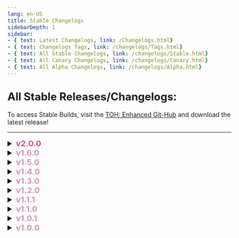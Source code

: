 ```yaml
---
lang: en-US
title: Stable Changelogs
sidebarDepth: 1
sidebar:
- { text: Latest Changelogs, link: /Changelogs.html}
- { text: Changelogs Tags, link: /changelogs/Tags.html}
- { text: All Stable Changelogs, link: /changelogs/Stable.html}
- { text: All Canary Changelogs, link: /changelogs/Canary.html}
- { text: All Alpha Changelogs, link: /changelogs/Alpha.html}
---
```


## <font size=5em><b>All Stable Releases/Changelogs:</b></font><br>
To access Stable Builds, visit the [TOH: Enhanced Git-Hub](https://github.com/0xDrMoe/TownofHost-Enhanced) and download the latest release!

---
<font size=4em>
<details>
<summary><b><font color=#cf4e8f>v2.0.0</font></b></summary>

::: danger Caution
= <font color=#de6707><b>KNOWN BUG</b></font>: Servers may be unstable as the protocol requires fixing on Innersloth's side<br>
= <font color=#de6707><b>KNOWN BUG</b></font>: Doppelganger, Swift, & Imitator are working, but are unstable<br>
= <font color=#de6707><b>KNOWN BUG</b></font>: Modded clients have some problems, so it is  temporarily recommended that only the host has the mod installed, and players to join on Vanilla.<br>
= <font color=#de6707><b>KNOWN BUG</b></font>: Black screen after meeting for vanilla players (This is not fixable at this time as it's an issue with Vanilla, not TOHE)<br>
:::

::: tip Extra Info
= <font color=#ece218><b>NOTICE</b></font>: Support latest version Among Us v2024.6.18 (By [**TommyXL**](https://github.com/Tommy-XL), [**Pietro**](https://github.com/Pietrodjaowjao), [**Drakos**](https://github.com/Ultradragon005), [**NikoCat223**](https://github.com/NikoCat233))<br>
= <font color=#ece218><b>NOTICE</b></font>: New Settings UI (Base ported from [TOH-Y](https://github.com/Yumenopai/TownOfHost_Y))<br>
:::

* <font size=3em><font color=green><b>NEW ROLES/ADDONS</b></font></font><br>
\+ <font color=green><b>NEW</b></font>: [Evil Hacker](./options/Impostors/Killing/EvilHacker.html) (Impostor Killing - Ported from [TOH](https://github.com/tukasa0001/TownOfHost))<br>
\+ <font color=green><b>NEW</b></font>: [Doll Master](./options/Impostors/Experimental/DollMaster.html) (Experimental Impostor - By [**D1GQ**](https://github.com/D1GQ))<br>
\+ <font color=green><b>NEW</b></font>: [Radar](./options/Addons/Helpful/Radar.html) (Helpful Add-On - By [**ryuk**](https://github.com/ryuk2098))<br>
\+ <font color=green><b>NEW</b></font>: [Glow](./options/Addons/Experimental/Glow.html) (Experimental Add-On -By [**ryuk**](https://github.com/ryuk2098))<br>

* <font size=3em><font color=#e08709><b>IMPROVED ROLES</b></font></font><br>
= <font color=#e08709><b>IMPROVEMENT</b></font>: [Ninja](./options/Impostors/Killing/Ninja.html) (By [**TommyXL**](https://github.com/Tommy-XL))<br>
= <font color=#e08709><b>IMPROVEMENT</b></font>: [Chronomancer](./options/Impostors/Killing/Chronomancer.html) (By [**Drakos**](https://github.com/Ultradragon005))<br>
= <font color=#e08709><b>IMPROVEMENT</b></font>: [Councillor](./options/Impostors/Killing/Councillor.html) (By [**NikoCat223**](https://github.com/NikoCat233))<br>
= <font color=#e08709><b>IMPROVEMENT</b></font>: [Plague Bearer](/options/Neutrals/Killing/Plaguebearer.html) (By [**TommyXL**](https://github.com/Tommy-XL))<br>
= <font color=#e08709><b>IMPROVEMENT</b></font>: [Schrodinger's Cat](/options/Neutrals/Benign/SchrodingersCat.html) (By [**TommyXL**](https://github.com/Tommy-XL))<br>
= <font color=#e08709><b>IMPROVEMENT</b></font>: [Tricky](/options/Addons/Impostor/Tricky.md) (By [**Drakos**](https://github.com/Ultradragon005))<br>

* <font size=3em><font color=#12edaf><b>GHOST ROLES RETURNED</b></font></font><br>
\+ <font color=#12edaf><b>RETURNED</b></font>: [Ghastly](/options/Crewmates/Ghost/Ghastly.html) (Crewmate Ghost - By [**Drakos**](https://github.com/Ultradragon005))<br>
\+ <font color=#12edaf><b>RETURNED</b></font>: [Hawk](/options/Crewmates/Ghost/Hawk.html) (Crewmate Ghost - By [**Drakos**](https://github.com/Ultradragon005))<br>
\+ <font color=#12edaf><b>RETURNED</b></font>: [Warden](/options/Crewmates/Ghost/Warden.html) (Crewmate Ghost - By [**Drakos**](https://github.com/Ultradragon005))<br>
\+ <font color=#12edaf><b>RETURNED</b></font>: [Bloodmoon](/options/Impostors/Ghost/Bloodmoon.html) (Impostor Ghost - By [**Drakos**](https://github.com/Ultradragon005))<br>
\+ <font color=#12edaf><b>RETURNED</b></font>: [Minion](/options/Impostors/Ghost/Minion.html) (Impostor Ghost - By [**Drakos**](https://github.com/Ultradragon005))<br>
\+ <font color=#12edaf><b>RETURNED</b></font>: [Guardian Angel](/options/Crewmates/Vanilla/GuardianAngel.html) (Support Vanilla Role - By [**Drakos**](https://github.com/Ultradragon005))<br>

* <font size=3em><font color=green><b>NEW COMMANDS</b></font></font><br>
\+ <font color=green><b>NEW</b></font>: `/poll` (By [**Drakos**](https://github.com/Ultradragon005))<br>
\+ <font color=green><b>NEW</b></font>: `/8ball` (By [**Marg**](https://github.com/MargaretTheFool))<br>
\+ <font color=green><b>NEW</b></font>: `/me` (By [**NikoCat223**](https://github.com/NikoCat233))<br>
\+ <font color=green><b>NEW</b></font>: `/icon` (By [**WaterPanda**](#))<br>

* <font size=3em><font color=green><b>NEW SETTINGS</b></font></font><br>
\+ <font color=green><b>NEW</b></font>: Client Setting: `Disable Lobby Music` (By [**TommyXL**](https://github.com/Tommy-XL))<br>
\+ <font color=green><b>NEW</b></font>: Amnesiac: `Has Arrows pointing toward bodies` (By [**ryuk**](https://github.com/ryuk2098))<br>
\+ <font color=green><b>NEW</b></font>: Engineer: `Vent Cooldown` and `Max Time In Vents` (By [**NikoCat223**](https://github.com/NikoCat233))<br>
\+ <font color=green><b>NEW</b></font>: Councillor: `Show Trial as Councillor Murder` (By [**NikoCat223**](https://github.com/NikoCat233))<br>
\+ <font color=green><b>NEW</b></font>: Councillor: `Suicide when judge Impostors Team Wrongly` (By [**NikoCat223**](https://github.com/NikoCat233))<br>
\+ <font color=green><b>NEW</b></font>: Councillor: `Can Murder Snitch with All Tasks Done` (By [**NikoCat223**](https://github.com/NikoCat233))<br>
\+ <font color=green><b>NEW</b></font>: `Instant Auto-Start` (By [**NikoCat223**](https://github.com/NikoCat233))<br>
\+ <font color=green><b>NEW</b></font>: `Everyone Can See Death Reason` (By [**TommyXL**](https://github.com/Tommy-XL))<br>
\+ <font color=green><b>NEW</b></font>: `Hide All Tags (for AutoMuteUs)` (By [**TommyXL**](https://github.com/Tommy-XL))<br>
\+ <font color=green><b>NEW</b></font>: Pickpocket, Stealer and Paranoia: `Hide Additional Vote(s)` (By [**TommyXL**](https://github.com/Tommy-XL))<br>
\+ <font color=green><b>NEW</b></font>: Monarch: `Hide additional vote for Knighted players` (By [**TommyXL**](https://github.com/Tommy-XL))<br>
\+ <font color=green><b>NEW</b></font>: Maverick: `Minimum number of kills to win` (By [**TommyXL**](https://github.com/Tommy-XL))<br>
\+ <font color=green><b>NEW</b></font>: YouTuber: `The Killer Wins with YouTuber` (By [**TommyXL**](https://github.com/Tommy-XL))<br>
\+ <font color=green><b>NEW</b></font>: `Disable Task Win If All Crews Are Dead` (Ported from [EHR](https://github.com/Gurge44/EndlessHostRoles))<br>
\+ <font color=green><b>NEW</b></font>: `Disable Task Win If All Crews Are Converted` (Ported from [EHR](https://github.com/Gurge44/EndlessHostRoles))<br>

* <font size=3em><font color=#e08709><b>NEW/IMPROVED FEATURES</b></font></font><br>
= <font color=#e08709><b>IMPROVEMENT</b></font>: Some roles based on Shapeshift will never play the Shapeshift animation (By [**TommyXL**](https://github.com/Tommy-XL))<br>
= <font color=#e08709><b>IMPROVEMENT</b></font>: Lobby timer displayed for vanilla players (By [**TommyXL**](https://github.com/Tommy-XL))<br>
= <font color=#e08709><b>IMPROVEMENT</b></font>: Modded players can see the host during meetings (Online Only - By [**TommyXL**](https://github.com/Tommy-XL))<br>
= <font color=#e08709><b>IMPROVEMENT</b></font>: Vanilla players can see the roles of the winning players at game end (By [**TommyXL**](https://github.com/Tommy-XL))<br>
= <font color=#e08709><b>IMPROVEMENT</b></font>: Real death reason displayed for players who left the game after death (By [**TommyXL**](https://github.com/Tommy-XL))<br>
= <font color=#e08709><b>IMPROVEMENT</b></font>: Improved role and add-on assign (By [**TommyXL**](https://github.com/Tommy-XL))<br>
= <font color=#e08709><b>IMPROVEMENT</b></font>: Improved Auto-Updater (By [**Pietro**](https://github.com/Pietrodjaowjao))<br>
= <font color=#e08709><b>IMPROVEMENT</b></font>: Horse Mode returned (By [**Pietro**](https://github.com/Pietrodjaowjao))<br>
= <font color=#e08709><b>IMPROVEMENT</b></font>: Improved API Connection loading (By [**Pietro**](https://github.com/Pietrodjaowjao))<br>
= <font color=#e08709><b>IMPROVEMENT</b></font>: Automatically ban spoofed friend codes (Can be disabled in settings - By [**Pietro**](https://github.com/Pietrodjaowjao))<br>
= <font color=#e08709><b>IMPROVEMENT</b></font>: Re-added colors to kill log and last roles commands (By [**Drakos**](https://github.com/Ultradragon005))<br>
\+ <font color=green><b>NEW</b></font>: TOHE Dropship Decorations (Can be disabled in client settings - By [**D1GQ**](https://github.com/D1GQ))<br>
\+ <font color=green><b>NEW</b></font>: Vanilla player based on impostor show real team in intro scene (By [**D1GQ**](https://github.com/D1GQ))<br>
= <font color=#e08709><b>IMPROVEMENT</b></font>: Improved showing role info for vanilla players (By [**D1GQ**](https://github.com/D1GQ))<br>
= <font color=#e08709><b>IMPROVEMENT</b></font>: EAC improvements (By [**NikoCat223**](https://github.com/NikoCat233))<br>
\+ <font color=green><b>NEW</b></font>: Added custom sounds for Eraser and Oiiai after erased role (By [**NikoCat223**](https://github.com/NikoCat233))<br>
\+ <font color=green><b>NEW</b></font>: Region Menu paging behavior (From TONX - By [**NikoCat223**](https://github.com/NikoCat233))<br>

* <font size=3em><font color=#F6BE00><b>SOME CHANGES/IMPROVEMENTS</b></font></font><br>
= <font color=#F6BE00><b>CHANGE</b></font>: Penguin's victim can no longer vent (By [**NikoCat223**](https://github.com/NikoCat233))<br>
= <font color=#F6BE00><b>CHANGE</b></font>: Enigma max name length increased from 8 to 10 (By [**TommyXL**](https://github.com/Tommy-XL))<br>
= <font color=#F6BE00><b>CHANGE</b></font>: Eraser can't guess erased players (By [**TommyXL**](https://github.com/Tommy-XL))<br>
= <font color=#F6BE00><b>CHANGE</b></font>: Block Punching Bag guessing if a player tries to guess it again (By [**TommyXL**](https://github.com/Tommy-XL))<br>
= <font color=#F6BE00><b>CHANGE</b></font>: Optimized Fortune Teller (By [**Drakos**](https://github.com/Ultradragon005))<br>
= <font color=#F6BE00><b>CHANGE</b></font>: Version display size reduced by 70% (By [**TommyXL**](https://github.com/Tommy-XL))<br>
= <font color=#F6BE00><b>CHANGE</b></font>: Lobby timer in `template.txt` (By [**NikoCat223**](https://github.com/NikoCat233))<br>
= <font color=#F6BE00><b>CHANGE</b></font>: Added Server Name in ping tracker (By [**NikoCat223**](https://github.com/NikoCat233))<br>
= <font color=#F6BE00><b>CHANGE</b></font>: Updated background images: Main Menu now features art winners (By [**ryuk**](https://github.com/ryuk2098))<br>
= <font color=#F6BE00><b>CHANGE</b></font>: Changed role name size for modded and vanilla (By [**TommyXL**](https://github.com/Tommy-XL))<br>
= <font color=#F6BE00><b>CHANGE</b></font>: Hide report button for Killing Machine (By [**TommyXL**](https://github.com/Tommy-XL))<br>
\- <font color=red><b>REMOVED</b></font>: Client Settings: `Small Screen Mode` and `Enable it if you use AutoMuteUs` (By [**TommyXL**](https://github.com/Tommy-XL))<br>
Added `F3` and `F4` to show role and add-ons settings, respectively (By [**TommyXL**](https://github.com/Tommy-XL))<br>
= <font color=#F6BE00><b>CHANGE</b></font>: Changed Kamikaze symbol (By [**Drakos**](https://github.com/Ultradragon005))<br>
\+ <font color=green><b>NEW</b></font>: Added icon for Jailer (By [**Drakos**](https://github.com/Ultradragon005))<br>
= <font color=#F6BE00><b>CHANGE</b></font>: When Mayor use portable button it shows as a button pressed (By [**Drakos**](https://github.com/Ultradragon005))<br>
= <font color=#F6BE00><b>CHANGE</b></font>: Allow players to be banned by only using the first name in `BanList.txt` (By [**Pietro**](https://github.com/Pietrodjaowjao))<br>
= <font color=#F6BE00><b>CHANGE</b></font>: Updated Ability button text for Seeker, Coroner, Romantic, and Werewolf (By [**Marg**](https://github.com/MargaretTheFool))<br>
= <font color=#F6BE00><b>CHANGE</b></font>: Moved Double Shot and Rebound to `Game Modifiers` (By [**TommyXL**](https://github.com/Tommy-XL))<br>
\+ <font color=#12edaf><b>RENAMED</b></font>: Masochist renamed to [Punching Bag](/options/Neutrals/Evil/PunchingBag.html) (By [**WaterPanda**](#))<br>
\+ <font color=#12edaf><b>RENAMED</b></font>: Bloodlust renamed to [Bloodthirst](/options/Addons/Mixed/Bloodthirst.html) (By [**WaterPanda**](#))<br>
\+ <font color=#12edaf><b>RENAMED</b></font>: Schizophrenic renamed to [Paranoia](/options/Addons/Mixed/Paranoia.html) (By [**WaterPanda**](#))<br>
= <font color=#e08709><b>IMPROVEMENT</b></font>: All instances of `tohre.dev` updated to `weareten.ca` (By [**NotPyro404**](https://sites.google.com/view/notpyro404))<br>
= <font color=#e08709><b>IMPROVEMENT</b></font>: All instances of `ko-fi.com/tohe` updated to `weareten.ca/tohe/` (By [**NotPyro404**](https://sites.google.com/view/notpyro404))<br><br>

## Special thanks for help developing this version:
[**TommyXL**](https://github.com/Tommy-XL), [**Drakos**](https://github.com/Ultradragon005), [**NikoCat223**](https://github.com/NikoCat233), [**Pietro**](https://github.com/Pietrodjaowjao), [**D1GQ**](https://github.com/D1GQ), [**ryuk**](https://github.com/ryuk2098), [**Marg**](https://github.com/MargaretTheFool), [**Moe**](https://github.com/0xDrMoe), [**WaterPanda**](#), [**乐崽吖**](https://github.com/LezaiYa), [**Gurge44**](https://www.youtube.com/@200iqguy), [**NotPyro404**](https://sites.google.com/view/notpyro404), [**GameTechGuides**](https://github.com/GameTechGuides).<br>
- Check out all of our translators on our [**Website**](https://tohe.weareten.ca/AboutUs.html)<br>
* [**Full v2.0.0 Changelog**](https://github.com/0xDrMoe/TownofHost-Enhanced/compare/v1.6.0...v2.0.0) or support us on our [Website](https://weareten.ca/TOHE/) to get access to early features!
</details>
<details>
<summary><b><font color=#d395b4>v1.6.0</font></b></summary>

* <font size=3em><font color=green><b>NEW ADDONS</b></font></font><br>
\+ <font color=green><b>NEW</b></font>: Statue (Harmful Addon - By: Drakos, Idea: spong)<br>

* <font size=3em><font color=green><b>COLLABORATIVE CHANGES</b></font></font><br>
\+ <font color=green><b>NEW</b></font>: New function for Shapeshift roles: Reject-ShapeShift (By: NikoCat223 - Created the base code, and TommyXL - Helped) (All roles that can use shapeshift will no longer play the shapeshift animation) (This function can be adjusted using the setting «Disable Shapeshift Animations» (The Sniper has a separate setting)) (Note: In the next version it may be changed, for example: some roles will have Shapeshift disabled by default and some roles will add a setting with «Disable Shapeshift Animation»)<br>
= <font color=#e08709><b>IMPROVEMENT</b></font>: Improved code base for all add-ons (By: Drakos - Created the base code, and TommyXL - Partially helped)<br>

* <font size=3em><font color=green><b>NEW SETTINGS</b></font></font><br>
\+ <font color=green><b>NEW</b></font>: Disable VoteKick System (By: Pietro)<br>
\+ <font color=green><b>NEW</b></font>: Impostors can see each other's Add-ons (By: TommyXL)<br>
\+ <font color=green><b>NEW</b></font>: Players can use «/tpin» and «/tpout» commands (By: ryuk)<br>
\+ <font color=green><b>NEW</b></font>: Players can play mini-games (By: ryuk)<br>
\+ <font color=green><b>NEW</b></font>: Client setting: «Dark Theme» (By: TommyXL - Ported From EHR - Works only for modded players)<br>

* <font size=3em><font color=green><b>NEW FEATURES</b></font></font><br>
= <font color=#e08709><b>IMPROVEMENT</b></font>: Improved announcement patch (By: ryuk - Ported from TOH-Y)<br>
= <font color=#e08709><b>IMPROVEMENT</b></font>: Added «dlekS ehT» in Map Picker Menu (By: TommyXL - Thanks Submerged source code)<br>
= <font color=#e08709><b>IMPROVEMENT</b></font>: Improved role spawns (By: TommyXL - Ported from EHR) (Now for each role, you can set the chance of appearance from 0% to 100%)<br>
= <font color=#e08709><b>IMPROVEMENT</b></font>: Improved Role Summary (By: TommyXL - Ported From EHR)<br>
= <font color=#e08709><b>IMPROVEMENT</b></font>: Revert to old Kill logs (By: ryuk) (The kill log and end summary will also automatically remove HTML tags if the length is too long (even with setting off). This is done because if the message is too big, it will not be sent to some players)<br>

* <font size=3em><font color=#F6BE00><b>SOME CHANGES/IMPROVEMENTS</b></font></font><br>
= <font color=#e08709><b>IMPROVEMENT</b></font>: We will now use «Mini.RegionInstall» to add modded servers<br>
= <font color=#e08709><b>IMPROVEMENT</b></font>: Now backgrounds are set in randomly (By: ryuk - from art competitions)<br>
= <font color=#e08709><b>IMPROVEMENT</b></font>: If a user fails dbconnect on first login, it will be turned to offline mode and forced to re-login (By: NikoCat223)<br>
\- <font color=red><b>REMOVED</b></font>: Client Setting «Old Role Summary» removed (By: TommyXL)<br>
= <font color=#e08709><b>IMPROVEMENT</b></font>: Modded players now will show the player role in the Haunt Menu instead of the base role (By: TommyXL)<br>
\- <font color=red><b>REMOVED</b></font>: Unused strings were removed (By: ryuk - Thanks to kevoutings for providing all the unused strings)<br>
= <font color=#e08709><b>IMPROVEMENT</b></font>: Now vanilla roles and Amnesiac always will be shown in Guesser UI (By: TommyXL)<br>

* <font size=3em><font color=#1376f0><b>BUG FIXES</b></font></font><br>
= <font color=#1376f0><b>BUG FIX</b></font>: Fixed Mod Updater (By: Pietro and NikoCat223)<br>
= <font color=#1376f0><b>BUG FIX</b></font>: Fixed Progress text and target mark for Pirate (By: ryuk)<br>
= <font color=#1376f0><b>BUG FIX</b></font>: Removed Overtired from enabled addons list (By: ryuk)<br>
= <font color=#1376f0><b>BUG FIX</b></font>: Shapeshifted Hangman ignores the alerted veteran (By: ryuk)<br>
= <font color=#1376f0><b>BUG FIX</b></font>: Fixed bug when «FixedUpdate» for roles working in the lobby (By: TommyXL)<br>
= <font color=#1376f0><b>BUG FIX</b></font>: Possibly fixed bug when settings sometimes are not loading (By: TommyXL)<br>
= <font color=#1376f0><b>BUG FIX</b></font>: Fixes for Copycat turning into Retributionist and reverting into Copycat (By: Moe)<br>
= <font color=#1376f0><b>BUG FIX</b></font>: Fixed bug when Susceptible making role visible to others (By: Drakos)<br>
= <font color=#1376f0><b>BUG FIX</b></font>: Fixed some visual bugs with Modded clients (By: NikoCat223)<br>
= <font color=#1376f0><b>BUG FIX</b></font>: Fixed bug when Bomber and Nuker were banned by EAC after shapeshifting (By: NikoCat223)<br>
= <font color=#1376f0><b>BUG FIX</b></font>: Solsticer is no longer a member of any team (By: NikoCat223)<br>
= <font color=#1376f0><b>BUG FIX</b></font>: Penguin victim cannot kill (By: NikoCat223)<br>
= <font color=#1376f0><b>BUG FIX</b></font>: Pelican cannot eat grabbing penguin (By: NikoCat223)<br>
= <font color=#1376f0><b>BUG FIX</b></font>: Fixed bug when the GM gets stuck outside the map on the Airship (By: TommyXL)<br>
= <font color=#1376f0><b>BUG FIX</b></font>: Fixed presets in Hide & Seek (By: TommyXL)<br>
= <font color=#1376f0><b>BUG FIX</b></font>: Fixed errors in Double Trigger (By: TommyXL)<br>
= <font color=#1376f0><b>BUG FIX</b></font>: Fixed some invalid strings for Quiz Master (By: TommyXL)<br>
= <font color=#1376f0><b>BUG FIX</b></font>: Fixed bug when Mole not working on fungle (By: ryuk)<br>
= <font color=#1376f0><b>BUG FIX</b></font>: Remove ejected from Tricky random death reason (By: ryuk)<br>
= <font color=#1376f0><b>BUG FIX</b></font>: Fixed bug when Imitator having vanilla cooldown (By: ryuk)<br>

* <font size=3em><font color=#8708c7><b>TRANSLATIONS</b></font></font>
\+ <font color=#009b3a><b>Brazilian (Portuguese Brazil)</b></font>: (Dx7405)<br>
\+ <font color=#1e448b><b>Dutch</b></font>: (apemv, madmazel_)<br>
\+ <font color=#002654><b>French</b></font>: (FuroYT, KevOut, Klaomi, Sansationnelle, Space Monkey)<br>
\+ <font color=#009344><b>Italian</b></font>: (alot, Baphojack, Mattix606)<br>
\+ <font color=#bd0029><b>Japanese</b></font>: (Sunnyboi)<br>
\+ <font color=#009b3a><b>Latam (Latin American)</b></font>: (CreepPower)<br>
\+ <font color=#0036a7><b>Russian</b></font>: (TommyXL, Shoulder Devil, chill_ultimated, Nevermore59)<br>
\+ <font color=#de2910><b>Simplified Chinese</b></font>: (CrewCyan, LezaiYa, NikoCat223)<br>
\+ <font color=#ffc400><b>Spanish</b></font>: (Dawson, Sunnyboi, thewhiskas27, xxSShadow)<br>
\+ <font color=#de2910><b>Traditional Chinese</b></font>: (FlyFlyTurtle, Hinharrrrr, netherdragontw, Pomelo_)<br>

- Check out all of our translators on our [**Website**](https://tohe.weareten.ca/AboutUs.html)
* [**Full v1.6.0 Changelog**](https://github.com/0xDrMoe/TownofHost-Enhanced/compare/v1.5.0...v1.6.0) or support us on our [Website](https://weareten.ca/TOHE/) to get access to early features!
</details>
<details>
<summary><b><font color=#d395b4>v1.5.0</font></b></summary>

* <font size=3em><font color=green><b>NEW ROLES</b></font></font><br>
\+ <font color=green><b>NEW</b></font>: Rift Maker (Support Impostor - By: ryuk) <br>
\+ <font color=green><b>NEW</b></font>: Penguin (Hindering Impostor - Coded by dev TOH and Ported from TOHE+ - By: Drakos) <br>
\+ <font color=green><b>NEW</b></font>: Stealth (Hindering Impostor - Coded by dev TOH and Ported from TOHE+ - By: Drakos) <br>
\+ <font color=green><b>NEW</b></font>: Plague Scientist (Neutral Killer - Coded by dev TOH and Ported from TOHE+ - By: Drakos) <br>
\+ <font color=green><b>NEW</b></font>: Schrodinger's Cat (Neutral Benign - Coded by dev TOH - By: ryuk) <br>
\+ <font color=green><b>NEW</b></font>: Quizmaster (Experimental role - By: Furo) <br>

* <font size=3em><font color=green><b>NEW ADDONS</b></font></font><br>
\+ <font color=green><b>NEW</b></font>: Susceptible (Helpful Addon - By: Drakos) <br>
\+ <font color=green><b>NEW</b></font>: Tired (Helpful Addon - By: Drakos) <br>
\+ <font color=green><b>NEW</b></font>: Tricky (Impostor Add-on - By: ryuk) <br>
\+ <font color=green><b>NEW</b></font>: Rainbow (Miscellaneous Addon - Coded by dev TOH-Y - By: NikoCat223 and LezaiYa) <br>

* <font size=3em><font color=#12edaf><b>REWORKED/IMPROVED ROLES</b></font></font><br>
= <font color=#F6BE00><b>REWORK</b></font>: Killing Machine (Reworked - By: ryuk) <br>
= <font color=#F6BE00><b>REWORK</b></font>: Investigator (Reworked - By: ryuk) <br>
= <font color=#F6BE00><b>REBASED</b></font>: Swapper (Rebased - By: NikoCat223) <br>
= <font color=#e08709><b>IMPROVEMENT</b></font>: Copycat (Improved - By: ryuk) <br>

* <font size=3em><font color=red><b>REMOVALS</b></font></font><br>
\- <font color=red><b>REMOVED</b></font>: Luckey (Сrewmate Role - By: ryuk) <br>
\- <font color=red><b>REMOVED</b></font>: Witch (Neutral Killer - By: TommyXL) <br>
\- <font color=red><b>REMOVED</b></font>: Repairman (Common Addon - By: TommyXL) <br>

* <font size=3em><font color=#F6BE00><b>PERFORMANCE/CODE IMPROVEMENTS</b></font></font><br>
= <font color=#e08709><b>IMPROVEMENT</b></font>: «FixedUpdate» in code now work async (By: TommyXL) <br>
= <font color=#e08709><b>IMPROVEMENT</b></font>: Optimize Ping Tracker Update (By: TommyXL) <br>
= <font color=#e08709><b>IMPROVEMENT</b></font>: Improved Code In «CheckMurder» (By: TommyXL) <br>
= <font color=#e08709><b>IMPROVEMENT</b></font>: Improved Code When Players Complete Task (By: TommyXL) <br>
= <font color=#e08709><b>IMPROVEMENT</b></font>: Сode improvements in «HasKillButton» (By: ryuk) <br>
= <font color=#e08709><b>IMPROVEMENT</b></font>: Сode improvements in «DivinatorCheck.Result» for Fortune Teller (By: ryuk) <br>

* <font size=3em><font color=green><b>NEW FEATURES</b></font></font><br>
\+ <font color=green><b>NEW</b></font>: Support Added For Vanilla Hide & Seek (By: TommyXL) <br>
\+ <font color=green><b>NEW</b></font>: Added Random Skins & Colors in Camouflage (By: TommyXL) <br>
\+ <font color=green><b>NEW</b></font>: Black screen (Anti Blackout) protection system has been improved (By: TommyXL) <br>
\+ <font color=green><b>NEW</b></font>: Add-ons assign was recoded (By: TommyXL) <br>

* <font size=3em><font color=green><b>NEW SETTINGS</b></font></font><br>
\+ <font color=green><b>NEW</b></font>: Show Only Enabled Roles In Guesser UI (By: TommyXL) <br>
\+ <font color=green><b>NEW</b></font>: Only allow whitelisted players to join lobbies (By: ryuk) <br>
\+ <font color=green><b>NEW</b></font>: Hide «Host♥» text (By: Pietro) <br>
\+ <font color=green><b>NEW</b></font>: Players can use the «/rn» command (By: Marg) <br>
\+ <font color=green><b>NEW</b></font>: Copycat: «Can copy team changing addon» (By: ryuk) <br>
\+ <font color=green><b>NEW</b></font>: Fortune Teller: «Show random active roles in Fortune Teller hints» (By: ryuk) <br>
\+ <font color=green><b>NEW</b></font>: Alchemist: «Potion Of Speed» (Ported from TOHE+ - By: Drakos) <br>
\+ <font color=green><b>NEW</b></font>: Doppelganger: «Can vent» and «Has imp vision» (By: ryuk) <br>
\+ <font color=green><b>NEW</b></font>: Bandit: «Steal cooldown» (different from kill cooldown - By: ryuk) <br>

* <font size=3em><font color=#F6BE00><b>CHANGES</b></font></font><br>
= <font color=#F6BE00><b>CHANGE</b></font>: Display sorted role names for all langs in guesser UI (By: ryuk) <br>
= <font color=#F6BE00><b>CHANGE</b></font>: Preset 5 will be used to sync with host's setting for modded client (By: TommyXL) <br>
= <font color=#F6BE00><b>CHANGE</b></font>: Ported code «Vent.CanUse» from TOH (By: TommyXL) <br>
= <font color=#F6BE00><b>CHANGE</b></font>: Some roles have been removed from Experimental (By: ryuk) <br>
= <font color=#F6BE00><b>CHANGE</b></font>: Make «/rand» inclusive (By: Marg) <br>
= <font color=#F6BE00><b>CHANGE</b></font>: Prevent bans from InnerSloth servers if not modded host (By: Pietro) <br>
= <font color=#F6BE00><b>CHANGE</b></font>: Warn when «/dump» is used (By: Pietro) <br>
= <font color=#F6BE00><b>CHANGE</b></font>: Translate API tags, if translation available (By: Pietro) <br>
= <font color=#F6BE00><b>CHANGE</b></font>: Updated several roles' names internally to be consistent and not spaghetti code (By: Moe) <br>
= <font color=#F6BE00><b>CHANGE</b></font>: Add-ons with a spawn chance greater than or equal to 90% have higher priority (By: TommyXL) <br>
= <font color=#F6BE00><b>CHANGE</b></font>: Added delay teleport after meeting (By: TommyXL) <br>
= <font color=#F6BE00><b>CHANGE</b></font>: Roles using abilities using vents will now spawn on the Dleks (dlekS ehT) map (By: TommyXL) <br>

* <font size=3em><font color=#1376f0><b>BUG FIXES</b></font></font><br>
= <font color=#1376f0><b>BUG FIX</b></font>: Fixed vents on Dleks map for modded players (By: TommyXL) <br>
= <font color=#1376f0><b>BUG FIX</b></font>: Provocateur now cannot get Bait (By: TommyXL) <br>
= <font color=#1376f0><b>BUG FIX</b></font>: Kamikaze now cannot get Swift (By: TommyXL) <br>
= <font color=#1376f0><b>BUG FIX</b></font>: Evil Tracker now cannot get Seer (By: TommyXL) <br>
= <font color=#1376f0><b>BUG FIX</b></font>: Fixed bug when Bard did not work (By: TommyXL) <br>
= <font color=#1376f0><b>BUG FIX</b></font>: Fixed Tracker error In logs (By: TommyXL) <br>
= <font color=#1376f0><b>BUG FIX</b></font>: Fixed Burst error when game end (By: TommyXL) <br>
= <font color=#1376f0><b>BUG FIX</b></font>: Fixed other errors In logs (By: TommyXL) <br>
= <font color=#1376f0><b>BUG FIX</b></font>: Fixed check game end (By: TommyXL) <br>
= <font color=#1376f0><b>BUG FIX</b></font>: Fixed bug when Alchemist & Bloodlust could kill after end meeting (By: TommyXL) <br>
= <font color=#1376f0><b>BUG FIX</b></font>: Possibly fixed bug when sometimes non-modded player does not teleport (By: TommyXL) <br>
= <font color=#1376f0><b>BUG FIX</b></font>: Fixed Save Presets (Coded by dev TOH - By: TommyXL) <br>
= <font color=#1376f0><b>BUG FIX</b></font>: Fixed Disconnect At Game End (Coded by dev TOH - By: TommyXL) <br>
= <font color=#1376f0><b>BUG FIX</b></font>: Fixed spam LateTask about Mole on exit vent (By: TommyXL) <br>
= <font color=#1376f0><b>BUG FIX</b></font>: Fixed bug where Evil Tracker «Can See Kill Flash» option sometimes does not work (By: TommyXL) <br>
= <font color=#1376f0><b>BUG FIX</b></font>: Fixed bug when some roles can be stuck in vent during comms sabotage (By: TommyXL) <br>
= <font color=#1376f0><b>BUG FIX</b></font>: Fixed some strings (By: TommyXL) <br>
= <font color=#1376f0><b>BUG FIX</b></font>: Fixed errors in logs when Modded Client left the game (By: TommyXL) <br>
= <font color=#1376f0><b>BUG FIX</b></font>: Fixed bug when Merchant checks Add-ons limit (By: TommyXL) <br>
= <font color=#1376f0><b>BUG FIX</b></font>: Fixed bug when President skips meeting and someone will be ejected (By: TommyXL) <br>
= <font color=#1376f0><b>BUG FIX</b></font>: Fixed bug when the player's name was not cleared during end of the meeting when a player left the game (By: TommyXL) <br>
= <font color=#1376f0><b>BUG FIX</b></font>: Fixed bug when Swooper & Chameleon & Wraith & Alchemist teleport in vent after meeting (By: TommyXL) <br>
= <font color=#1376f0><b>BUG FIX</b></font>: Fixed Cleanser issues (By: TommyXL) <br>
= <font color=#1376f0><b>BUG FIX</b></font>: Fixed bug when Inspector seeing Rascal as Crew and Impostor (By: TommyXL) <br>
= <font color=#1376f0><b>BUG FIX</b></font>: Fixed bug when Time Master works incorrectly (By: TommyXL) <br>
= <font color=#1376f0><b>BUG FIX</b></font>: Fixed bug when Disperser teleport players when they were in vent (By: TommyXL) <br>
= <font color=#1376f0><b>BUG FIX</b></font>: Fixed bug when Huntsman not colored names targets at the beginning of the game (for vanilla - By: TommyXL) <br>
= <font color=#1376f0><b>BUG FIX</b></font>: Fixed bug when Pyromaniac not showing the douse on vanilla (for vanilla - By: TommyXL) <br>
= <font color=#1376f0><b>BUG FIX</b></font>: Fixed bug when Impostor ghosts didn't see the sabotage button (By: TommyXL) <br>
= <font color=#1376f0><b>BUG FIX</b></font>: Fixed bug when the reason for the end win was sometimes displayed incorrectly (By: TommyXL) <br>
= <font color=#1376f0><b>BUG FIX</b></font>: Fixed bug when the add-on had a 100% chance of spawning but would sometimes not spawn in the game (By: TommyXL) <br>
= <font color=#1376f0><b>BUG FIX</b></font>: Some fixes for Romantics (By: TommyXL and ryuk) <br>
= <font color=#1376f0><b>BUG FIX</b></font>: Fixed Undertaker for modded clients (By: ryuk) <br>
= <font color=#1376f0><b>BUG FIX</b></font>: Fixed bug when Copycat copying taskinator will give benefactor if Copycat can copy crew variant (By: ryuk) <br>
= <font color=#1376f0><b>BUG FIX</b></font>: Fix copycat copying enigma doesn't give clue (By: ryuk) <br>
= <font color=#1376f0><b>BUG FIX</b></font>: Fixed inspector doesn't give madmate as imp team (By: ryuk) <br>
= <font color=#1376f0><b>BUG FIX</b></font>: Fixed telecommunication not working when copycat copies (By: ryuk) <br>
= <font color=#1376f0><b>BUG FIX</b></font>: Fixed Bug where Jackal recruits Copycat and Copycat's role resets after meeting (By: ryuk and Moe) <br>
= <font color=#1376f0><b>BUG FIX</b></font>: Fixed bug when shield animation banning modded clients (By: ryuk) <br>
= <font color=#1376f0><b>BUG FIX</b></font>: Fixed instigator using vanilla kill cooldown (By: ryuk) <br>
= <font color=#1376f0><b>BUG FIX</b></font>: Fixed Councillor per meeting limit (By: ryuk) <br>
= <font color=#1376f0><b>BUG FIX</b></font>: Exclude Solsticer from Seeker's target (By: NikoCat223) <br>
= <font color=#1376f0><b>BUG FIX</b></font>: Fixed when Solsticer can be murdered (By: NikoCat223) <br>
= <font color=#1376f0><b>BUG FIX</b></font>: Fixed bug that sometimes caused the game to crash after version check (By: NikoCat223) <br>
= <font color=#1376f0><b>BUG FIX</b></font>: Fixed bug when Mini can misguess to death (By: NikoCat223) <br>
= <font color=#1376f0><b>BUG FIX</b></font>: Fixed bug when Vulture body amount not showing correctly for mod clients (By: NikoCat223) <br>
= <font color=#1376f0><b>BUG FIX</b></font>: Fixed bug when the host did not choose a spawn location on Airship for a long time and EAC banned players who tried to cause sabotage (By: NikoCat223) <br>
= <font color=#1376f0><b>BUG FIX</b></font>: Fixed bug when Nice Mini can be killed by Warlock, Puppeteer, Shroud and can be target for anonymous (By: NikoCat223 and LezaiYa) <br>
= <font color=#1376f0><b>BUG FIX</b></font>: Fixed the bug that prevented the game from ending when Mini was exiled (By: LezaiYa) <br>
= <font color=#1376f0><b>BUG FIX</b></font>: Fixed bug where «/gno» and «/rand» gave same result (By: Marg) <br>

* <font size=3em><font color=#8708c7><b>TRANSLATIONS</b></font></font>
\+ <font color=#009b3a><b>Brazilian (Portuguese Brazil)</b></font>: (By: Dx7405) <br>
\+ <font color=#1e448b><b>Dutch</b></font>: (By: apemv, madmazel_) <br>
\+ <font color=#002654><b>French</b></font>: (By: FuroYT, KevOut, Klaomi, Sansationnelle) <br>
\+ <font color=#009344><b>Italian</b></font>: (By: alot, Baphojack, Mattix606) <br>
\+ <font color=#bd0029><b>Japanese</b></font>: (By: Sunnyboi) <br>
\+ <font color=#009b3a><b>Latam (Latin American)</b></font>: (By: CreepPower) <br>
\+ <font color=#0036a7><b>Russian</b></font>: (By: TommyXL, Shoulder Devil (MogekoNik), chill_ultimated, Nevermore59) <br>
\+ <font color=#de2910><b>Simplified Chinese</b></font>: (By: CrewCyan, LezaiYa, NikoCat223) <br>
\+ <font color=#ffc400><b>Spanish</b></font> (By: Dawson, Sunnyboi, thewhiskas27, xxSShadow) <br>
\+ <font color=#de2910><b>Traditional Chinese</b></font>: (By: FlyFlyTurtle, Hinharrrrr, netherdragontw, Pomelo_)

- Chtranslators on our websiteeck out all of our 
* [**Full v1.5.0 Changelog**](https://github.com/0xDrMoe/TownofHost-Enhanced/compare/v1.4.0...v1.5.0) or support us on our [Website](https://weareten.ca/TOHE/) to get access to early features!
</details>
<details>
<summary><b><font color=#d395b4>v1.4.0</font></b></summary>

* <font size=3em><font color=green><b>ADDITIONS</b></font></font><br>
\+ <font color=green><b>NEW</b></font>: Benefactor (Support Crewmate - By: ryuk) <br>
\+ <font color=green><b>NEW</b></font>: Keeper (Support Crewmate - By: ryuk) <br>
\+ <font color=green><b>NEW</b></font>: Captain (Power Crewmate - By: ryuk) <br>
\+ <font color=green><b>NEW</b></font>: Mole (Basic Crewmate - By: ryuk) <br>
\+ <font color=green><b>NEW</b></font>: Guess Master (Basic Crewmate - By: ryuk) <br>
\+ <font color=green><b>NEW</b></font>: Kamikaze (Support Impostor - By: Drakos) <br>
\+ <font color=green><b>NEW</b></font>: Solsticer (Experimental Neutral - By: NikoCat223) <br>
\+ <font color=green><b>NEW</b></font>: Flash (Helpful Addon - By: TommyXL) <br>
\+ <font color=green><b>NEW</b></font>: Silent (Helpful Addon - By: NikoCat223) <br>
\+ <font color=green><b>NEW</b></font>: Mundane (Harmful Addon - By: ryuk) <br>
\+ <font color=green><b>NEW</b></font>: dlekS ehT !paM weN (Thanks sleepyut (@Galster-dev on GitHub) and TommyXL) <br>
\+ <font color=green><b>NEW</b></font>: New Gamemode: FFA from TOHE+ (By: ryuk, Special Thanks: Gurge44) <br>
\+ <font color=green><b>NEW</b></font>: Added chat commands /tpin, /tpout - TP players in and out of ship in lobby (By: ryuk) <br>
\+ <font color=green><b>NEW</b></font>: New Setting: Prevent /quit due to malicious use (By: Furo) <br>
\+ <font color=green><b>NEW</b></font>: New Setting: Change Decontamination Time (Very Cool! Try this! By: TommyXL) <br>
\+ <font color=green><b>NEW</b></font>: Returned Setting: Remove Pets At Dead Players (By: ryuk) <br>
\+ <font color=green><b>NEW</b></font>: New Region: Modded South America - MSA (By: Pietro) <br>
\+ <font color=green><b>NEW</b></font>: New Region: Modded Chinese - Multiple (By: NikoCat223) <br>
\+ <font color=green><b>NEW</b></font>: New Button: Update! Now update the mod automatically! (By: Pietro) <br>
\+ <font color=green><b>NEW</b></font>: Added Skill Icons: Vulture, Pursuer and Cleaner (By: LeziYa) <br>

* <font size=3em><font color=#F6BE00><b>CHANGES/IMPROVEMENTS</b></font></font><br>
= <font color=#e08709><b>IMPROVEMENT</b></font>: Updated Log Readability (By: TommyXL) <br>
= <font color=#e08709><b>IMPROVEMENT</b></font>: Enhanced Anti-Cheat (EAC) now done by API (By: ryuk & Moe) <br>
= <font color=#e08709><b>IMPROVEMENT</b></font>: Removed Unnecessary roles from Guesser GUIs (By: NikoCat223) <br>
= <font color=#e08709><b>IMPROVEMENT</b></font>: System now sends message after clearing - Very Useful! (By: ryuk) <br>
= <font color=#F6BE00><b>CHANGE</b></font>: Fool (Addon) now incompatible with Repairman (Addon) to avoid issues (By: ryuk) <br>
= <font color=#32CD32><b>TYPO</b></font>: Typos that have been corrected. <br>Enigma Typo (By: Plaguer) <br> 

* <font size=3em><font color=#1376f0><b>BUG FIXES</b></font></font><br>
= <font color=#1376f0><b>BUG FIX</b></font>: Alchemist invalid string fix (By: Drakos) <br>
= <font color=#1376f0><b>BUG FIX</b></font>: Votes now return if a player dies mid-round or disconnects (By: NikoCat223, ryuk) <br>
= <font color=#1376f0><b>BUG FIX</b></font>: Multiple Bug Fixes (By: NikoCat233, LezaiYa) <br>
= <font color=#1376f0><b>BUG FIX</b></font>: Prevent-MM-Mass-Shapeshift - Set Cheating Player Notification to "Notify" (By: NikoCat223) <br>
= <font color=#1376f0><b>BUG FIX</b></font>: Fix Workaholic getting Onbound, Rebound and Double Shot when Anti-Guess Enabled (By: ryuk) <br>
= <font color=#1376f0><b>BUG FIX</b></font>: Several Other Misc Fixes (by: Several Contributors/Devs)

* <font size=3em><font color=#8708c7><b>TRANSLATIONS</b></font></font>
\+ <font color=#009b3a><b>Brazilian (Portuguese Brazil)</b></font>: (By: Dx7405) <br>
\+ <font color=#1e448b><b>Dutch</b></font>: (By: apemv, madmazel_) <br>
\+ <font color=#002654><b>French</b></font>: (By: FuroYT, KevOut, Klaomi, Sansationnelle) <br>
\+ <font color=#009344><b>Italian</b></font>: (By: alot, Baphojack, Mattix606) <br>
\+ <font color=#bd0029><b>Japanese</b></font>: (By: Sunnyboi) <br>
\+ <font color=#009b3a><b>Latam (Latin American)</b></font>: (By: CreepPower) <br>
\+ <font color=#0036a7><b>Russian</b></font>: (By: chill_ultimated, Nevermore59, Shoulder Devil, TommyXL) <br>
\+ <font color=#de2910><b>Simplified Chinese</b></font>: (By: CrewCyan, Hinharrrrr, LezaiYa, NikoCat223) <br>
\+ <font color=#ffc400><b>Spanish</b></font> (By: Dawson, Sunnyboi, thewhiskas27, xxSShadow) <br>
\+ <font color=#de2910><b>Traditional Chinese</b></font>: (By: FlyFlyTurtle, Hinharrrrr, netherdragontw, Pomelo_)<br>

- Check out all of our translators on our [**Website**](https://tohe.weareten.ca/AboutUs.html)
* [**Full v1.4.0 Changelog**](https://github.com/0xDrMoe/TownofHost-Enhanced/compare/v1.3.0...v1.4.0) or support us on our [Website](https://weareten.ca/TOHE/) to get access to early features!
</details>
<details>
<summary><b><font color=#d395b4>v1.3.0</font></b></summary>

* By [**NetherDragonTw**](https://github.com/NetherDragonTw)<br>
\+ <font color=green><b>NEW</b></font>: Added anti-spam feature on Lava Chat (Fixed by: ryuk)<br>

* By [**ryuk**](https://github.com/ryuk2098)<br>
\+ <font color=green><b>NEW</b></font>: [Pixie](/options/Neutrals/Benign/Pixie.html) (Benign Neutral - Idea: Azanthiel)<br>
\+ <font color=green><b>NEW</b></font>: [Taskinator](/options/Neutrals/Benign/Taskinator.html) (Benign Neutral - Idea: Dx)<br>
= <font color=#F6BE00><b>CHANGE</b></font>: Converted Reverie can kill anyone without repercussions<br>
= <font color=#F6BE00><b>CHANGE</b></font>: Egoist Count as Converted Neutral<br>
= <font color=#F6BE00><b>CHANGE</b></font>: Cyber and Doppelganger incompatibility<br>
= <font color=#e08709><b>IMPROVEMENT</b></font>: Role colors now modifiable via RoleColor.dat<br>
= <font color=#F6BE00><b>CHANGE</b></font>: Vector and Unlucky no longer compatible<br>
= <font color=#1376f0><b>BUG FIX</b></font>: Fixed Death Reason Inconsistency<br>
= <font color=#1376f0><b>BUG FIX</b></font>: Fixed Double IDs for roles that get them<br>
= <font color=#1376f0><b>BUG FIX</b></font>: Fixed settings overrides and resets (Must play one or two games)<br>

+ By [**TommyXL**](https://github.com/Tommy-XL)<br>
\+ <font color=green><b>NEW</b></font>: Added New Camouflage Skins<br>
= <font color=#e08709><b>IMPROVEMENT</b></font>: Improved Codebase Significantly<br>
= <font color=#e08709><b>IMPROVEMENT</b></font>: Improved Sync Settings<br>
= <font color=#F6BE00><b>CHANGE</b></font>: Mare and Stalker anti-spawn on The Fungle<br>

* By [**lars-wu (papercut)**](https://github.com/lars-wu)<br>
\+ <font color=green><b>NEW</b></font>: Support Crewmate Role: [Enigma](/options/Crewmates/Support/Enigma.html) <br>
\+ <font color=green><b>NEW</b></font>: Killing Impostor Role: [Instigator](/options/Impostors/Killing/Instigator.html) <br>

* By [**LezaiYa**](https://github.com/LezaiYa) <br>
\+ <font color=green><b>NEW</b></font>: [Randomizer](/options/Crewmates/Basic/Randomizer.html) (Basic Crewmate - Idea: Night)<br>

* By [**NikoCat223**](https://github.com/NikoCat233)<br>
\+ <font color=green><b>NEW</b></font>: [Influenced](/options/Addons/Harmful/Influenced.html) (Harmful Addon - Idea: spong)<br>
\+ <font color=green><b>NEW</b></font>: [Hurried](/options/Addons/Harmful/Hurried.html) (Harmful Addon - Idea: Pyro)<br>
\+ <font color=green><b>NEW</b></font>: [Oiiai Cat (Oiiai)](/options/Experimental/Addon/OiiaiCat.html) (Experimental Addon)<br>
= <font color=#e08709><b>IMPROVEMENT</b></font>: Improved Ban System<br>
= <font color=#F6BE00><b>CHANGE</b></font>: Vulture now can not eat cleaned/medusa bodies<br>
= <font color=#F6BE00><b>CHANGE</b></font>: Removed Incompatible Role Assignment<br>
= <font color=#1376f0><b>BUG FIX</b></font>: Fixed /death by host showing to all players<br>

* By [**LezaiYa**](https://github.com/LezaiYa) & [**NikoCat223**](https://github.com/NikoCat233) <br>
= <font color=#F6BE00><b>CHANGE</b></font>: Count grow up time in meeting (for Mini)<br>

* By [**ryuk**](https://github.com/ryuk2098), [**NikoCat223**](https://github.com/NikoCat233), & [**TommyXL**](https://github.com/Tommy-XL)<br>
= <font color=#1376f0><b>BUG FIX</b></font>: Fixed several roles, addons, teleport bugs<br>

* By [**FuroYT**](https://github.com/FuroYT) <br>
= <font color=#F6BE00><b>CHANGE</b></font>: Updated Dev tags<br>

* <font color=#8708c7><b>NEW TRANSLATIONS</b></font>: Added support for more Languages!<br>
\+ <font color=#002654><b>French</b></font> by [**KevOut**](#), [**Sansationnelle**](#), [**KlÃ©mi**](#), & [**FuroYT**](#).<br>
\+ <font color=#bd0029><b>Japanese</b></font> by [**Sunnyboi**](#).<br>
\+ <font color=#009b3a><b>Latam (Latin American)</b></font> by [**CreepPower**](#).<br>
\+ <font color=#009344><b>Italian</b></font> by [**Mattix606**](#), [**Baphojack**](#), & [**reallyalot**](#).<br>
\+ <font color=#ffc400><b>Spanish</b></font> by [**xxSShadow**](#)(New Translator), [**Sunnyboi**](#), [**Dawson**](#), & [**thewhiskas**](#).<br>
\+ <font color=#de2910><b>Traditional Chinese</b></font> by [**Pomelo_**](#)(New Translator), [**FlyFlyTurtle**](#)(New Translator), [**NikoCat223**](#), & [**NetherDragonTw**](#).<br>

- Check out all of our translators on our [**Website**](https://tohe.weareten.ca/AboutUs.html)
* [**Full v1.3.0 Changelog**](https://github.com/0xDrMoe/TownofHost-Enhanced/compare/v1.2.0...v1.3.0) or support us on our [Website](https://weareten.ca/TOHE/) to get access to early features!
</details>
<details>
<summary><b><font color=#d395b4>v1.2.0</font></b></summary>

= <font color=#e08709><b>IMPROVEMENT</b></font>: The Fungle Fully Supported!<br>
= <font color=#1376f0><b>BUG FIX</b></font>: Several Bug Fixes<br>
= <font color=#dc4585><b>THE</b></font> <font color=#fe5ca8><b>FUNGLE</b></font>: Fun and all! Let's get ready to enter The Fungle 🌲<br>
* [**Full v1.2.0 Changelog**](https://github.com/0xDrMoe/TownofHost-Enhanced/compare/v1.1.1...v1.2.0) or support us on our [Website](https://weareten.ca/TOHE/) to get access to early features!
</details>
<details>
<summary><b><font color=#d395b4>v1.1.1</font></b></summary>

= <font color=#1376f0><b>BUG FIX</b></font>: Fixed bugs with (Evil) Mini not being judgeable or revenged<br>
= <font color=#1376f0><b>BUG FIX</b></font>: Fixed Swapper and several bugs within it, staying experimental<br>
= <font color=#1376f0><b>BUG FIX</b></font>: Fixed Berserker not able to die and spamming errors<br>
= <font color=#1376f0><b>BUG FIX</b></font>: Fixed Mad Nice Mini issues<br>
= <font color=#1376f0><b>BUG FIX</b></font>: Fixed a conflict with Tiebreaker and Void Ballot<br>
= <font color=#e08709><b>IMPROVEMENT</b></font>: Improved overkiller in PlayerControls<br>
= <font color=#e08709><b>IMPROVEMENT</b></font>: Reworked End Game Checks (again) to optimize it<br>

* [**Full v1.1.1 Changelog**](https://github.com/0xDrMoe/TownofHost-Enhanced/compare/v1.1.0...v1.1.1) or support us on our [Website](https://weareten.ca/TOHE/) to get access to early features!
</details>
<details>
<summary><b><font color=#d395b4>v1.1.0</font></b></summary>

* <font size=3em><font color=green><b>ADDITIONS</b></font></font><br>
\+ <font color=green><b>NEW</b></font>: Ported President (from SLE by ryuk, originally coded by SolarFlare) <br>
\+ <font color=green><b>NEW</b></font>: Ported Spy (from TOHE+ by LezaiYa, Originally coded by Gurge44) <br>
\+ <font color=green><b>NEW</b></font>: Added double click to kill setting for infectious (by ryuk) <br>
\+ <font color=green><b>NEW</b></font>: Added 2 lobby games /rps and /coinflip for ppl who die to early (lol) (by ryuk) <br>
\+ <font color=green><b>NEW</b></font>: Ported Rebound from SLE (by ryuk) (originally coded by SolarFlare) <br>
\+ <font color=green><b>NEW</b></font>: Ported Vigilante from SLE (Mercenary) with a small change (by ryuk) (originally coded by SolarFlare) <br>
\+ <font color=green><b>NEW</b></font>: Pyromaniac color changed <br>
\+ <font color=green><b>NEW</b></font>: New setting for Crewpostor (lunge on kill) AND kill after each x tasks completion (by ryuk) <br>
\+ <font color=green><b>NEW</b></font>: New setting for Deceiver (loses ability usage on wrongful deceive) (by ryuk) <br>
\+ <font color=green><b>NEW</b></font>: New ryuk Camo Skin (by ryuk) <br>
\+ <font color=green><b>NEW</b></font>: Bewilder setting killer can get bewilder's vision (by ryuk) <br>
\+ <font color=green><b>NEW</b></font>: Added Jailer to Fortune Teller list (by Moe) <br>
\+ <font color=green><b>NEW</b></font>: Added a new setting for Deathpact (Players in active Deathpact can call meeting) (by lars-wu) <br>
\+ <font color=green><b>NEW</b></font>: Added Default_Template.txt (It's so people can check if there are any changes that have been done in auto generated template.txt) (by ryuk) <br>
\+ <font color=green><b>NEW</b></font>: Added a new setting for Corone (Inform killer about being tracked) (by lars-wu) <br>
\+ <font color=green><b>NEW</b></font>: Added new setting for Twister (Hide who the players swap places with) (by lars-wu) <br>
\+ <font color=green><b>NEW</b></font>: Made Mini unable to be recruited and special kill (by LezaiYa) <br>
\+ <font color=green><b>NEW</b></font>: New merchant to sell only enabled addons setting (by ryuk) <br>

* <font size=3em><font color=red><b>REMOVALS</b></font></font><br>
\- <font color=red><b>REMOVED</b></font>: Glow (by ryuk) <br>
\- <font color=red><b>REMOVED</b></font>: Occultist until rework (by ryuk) <br>
\- <font color=red><b>REMOVED</b></font>: Sunglasses (by ryuk) <br>
\- <font color=red><b>REMOVED</b></font>: Removed Coven roles in code (Shade, Coven Leader, Ritualist, Banshee) (by TommyXL) <br>

* <font size=3em><font color=#F6BE00><b>CHANGES</b></font></font><br>
= <font color=#F6BE00><b>CHANGE</b></font>: Inspector now uses /cmp and /compare instead of /cp (ask Moe why) (by ryuk) <br>
= <font color=#F6BE00><b>CHANGE</b></font>: Arsonist will be snitch's target if it can continue the game (by ryuk) <br>
= <font color=#F6BE00><b>CHANGE</b></font>: Admirer moved to experimental (neutrals can win with og team, this shouldn't be the case anymore as we have tested it, but we're keeping it here in case) (by ryuk, and possibly fixed by Niko) <br>
= <font color=#F6BE00><b>CHANGE</b></font>: Added increase and Max kill cooldown setting. Reverie misfires and dies with target after reaching Max cooldown <br>
= <font color=#F6BE00><b>CHANGE</b></font>: Updated Whitelist (You can add nicknames for keeping track of friend codes (friendcode#1234, nickname)) (by TommyXL) <br>
= <font color=#F6BE00><b>CHANGE</b></font>: Updated Fragile (Fragile will no longer show themselves as killer if they die.) (by ryuk) <br>
= <font color=#F6BE00><b>CHANGE</b></font>: Reorganized Options and fixed to adjust to renaming (by Moe) <br>
= <font color=#F6BE00><b>CHANGE</b></font>: Updated default template message for all languages (by ryuk, TommyXL, Dopzy, Dawson, lezaiYa, netherdragontw) <br>
= <font color=#F6BE00><b>CHANGE</b></font>: Renamed Cultivator to Berserker in code, should be unchanged on client side, this is to check for code optimation later (by Moe) <br>
= <font color=#F6BE00><b>CHANGE</b></font>: Heads/tails for coinflip now translatable in <>.dat (by PHGaming) <br>

* <font size=3em><font color=#1376f0><b>BUG FIXES</b></font></font><br>
= <font color=#1376f0><b>BUG FIX</b></font>: Hater no longer ignores shields <br>
= <font color=#1376f0><b>BUG FIX</b></font>: Fixed huntsman (by ryuk) <br>
= <font color=#1376f0><b>BUG FIX</b></font>: Fixed wrong win screen and Huntsman now shows everyone as target (instead of showing no one) if not enough targets alive <br>
= <font color=#1376f0><b>BUG FIX</b></font>: Fixed /death for hosts (by TommyXL) <br>
= <font color=#1376f0><b>BUG FIX</b></font>: Fixed wrong name on bait reveal and /id when using color name mode (by ryuk) <br>
= <font color=#1376f0><b>BUG FIX</b></font>: Fixed spy for Modded clients (by ryuk) <br>
= <font color=#1376f0><b>BUG FIX</b></font>: Fix Copycat and admirer interaction (by NikoCat233) <br>
Updated en_US.json for some neutral killers (by Moe) <br>
= <font color=#1376f0><b>BUG FIX</b></font>: Tracefinder fix, it can no longer see arrows when no on was dead (by TommyXL) <br>

* <font size=3em><font color=#12edaf><b>REWORKS</b></font></font><br>
\+ <font color=#12edaf><b>REWORK</b></font>: Reworked Reverie (by ryuk, Idea by Pyro, Original Idea/Code by TronAndRey) <br>
\+ <font color=#12edaf><b>REWORK</b></font>: Reworked Hater (by NikoCat233) <br>

* <font size=3em><font color=#e08709><b>IMPROVEMENTS</b></font></font><br>
\= <font color=#e08709><b>IMPROVEMENT</b></font>: Renamed Agent back to Evil Tracker AND Disruptor To Anti Adminer (by TommyXL) <br>
= <font color=#e08709><b>IMPROVEMENT</b></font>: Hater improvements (by Gurge44) <br>
= <font color=#e08709><b>IMPROVEMENT</b></font>: Improved Amnesiac, Imitator (by NickoCat233) <br>
= <font color=#e08709><b>IMPROVEMENT</b></font>: Reworked chat spamming system to be a little more optimized (by ryuk) <br>

* <font size=3em><font color=#8708c7><b>TRANSLATIONS</b></font></font>: Added support for more Translations!<br>
\+ <font color=#009b3a><b>Portuguese (Brazil)</b></font> by [**Reginaldoo**](#), [**Dopzy**](#), & [**Arc**](#) <br>

* <font size=2em><font color=#fdf08e><b>NOTES</b></font></font><br>
= Language.dat (English.dat) updates automatically now. <br>
= New variables for template file = {{HostName}} (host's name), ({{PlayerName}} is for any player.) <br>
= Several Misc Bug Fixes and code enhancements by TommyXL, ryuk, Moe and Gurge44<br>

- Check out all of our translators on our [**Website**](https://tohe.weareten.ca/AboutUs.html)
* [**Full v1.1.0 Changelog**](https://github.com/0xDrMoe/TownofHost-Enhanced/compare/v1.0.1...v1.1.0) or support us on our [Website](https://weareten.ca/TOHE/) to get access to early features!
</details>
<details>
<summary><b><font color=#d395b4>v1.0.1</font></b></summary>

= <font color=#e08709><b>IMPROVEMENT</b></font>: Removed spray of Loonie and replaced it [#6](https://github.com/0xDrMoe/TownofHost-Enhanced/pull/6)<br>
\+ <font color=green><b>NEW</b></font>: Added an updated clue in Fortune Teller [#5](https://github.com/0xDrMoe/TownofHost-Enhanced/pull/5)<br>
= <font color=#1376f0><b>BUG FIX</b></font>: Fixed templates and VIP List not generating [#5](https://github.com/0xDrMoe/TownofHost-Enhanced/pull/5) [#6](https://github.com/0xDrMoe/TownofHost-Enhanced/pull/6)<br>
\+ <font color=green><b>NEW</b></font>: A new tease...for a new role...? (try /r President)<br>

* [**Full v1.0.1 Changelog**](https://github.com/0xDrMoe/TownofHost-Enhanced/compare/Release...v1.0.1) or support us on our [Website](https://weareten.ca/TOHE/) to get access to early features!
</details>
<details>
<summary><b><font color=#d395b4>v1.0.0</font></b></summary>

= <font color=#e08709><b>IMPROVEMENT</b></font>: Removed all association with LoonieToons, credit is still provided in README<br>
= <font color=#e08709><b>IMPROVEMENT</b></font>: Renamed Jailor to Jailer (you're welcome, ryuk)<br>
= <font color=#e08709><b>IMPROVEMENT</b></font>: Updated default templates to include all appropriate strings/variables<br>
= <font color=#1376f0><b>BUG FIX</b></font>: Fixed Bandit Text String<br>

* [**Full v1.0.0 Changelog**](https://github.com/0xDrMoe/TownofHost-Enhanced/commits/Release) or support us on our [Website](https://weareten.ca/TOHE/) to get access to early features!
</details>
</font>
